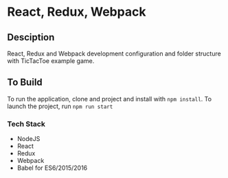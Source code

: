 # React, Redux, Webpack

##  Desciption

React, Redux and Webpack development configuration and folder structure with TicTacToe example game.

## To Build

To run the application, clone and project and install with `npm install`. To launch the project, run `npm run start`

### Tech Stack

* NodeJS
* React
* Redux
* Webpack
* Babel for ES6/2015/2016
